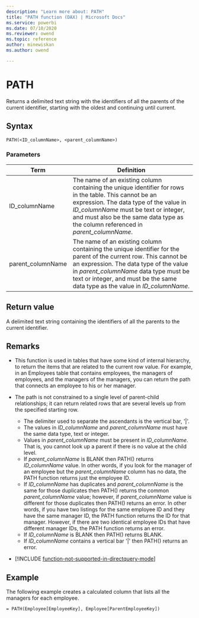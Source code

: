 ```yaml
---
description: "Learn more about: PATH"
title: "PATH function (DAX) | Microsoft Docs"
ms.service: powerbi 
ms.date: 07/10/2020
ms.reviewer: owend
ms.topic: reference
author: minewiskan
ms.author: owend

---
```

# PATH

Returns a delimited text string with the identifiers of all the parents of the current identifier, starting with the oldest and continuing until current.  
  
## Syntax  
  
```dax
PATH(<ID_columnName>, <parent_columnName>)  
```
  
### Parameters  

|Term|Definition|  
|--------|--------------|  
|  ID_columnName  |  The name of an existing column containing the unique identifier for rows in the table. This cannot be an expression. The data type of the value in *ID_columnName* must be text or integer, and must also be the same data type as the column referenced in *parent_columnName*.|  
| parent_columnName | The name of an existing column containing the unique identifier for the parent of the current row. This cannot be an expression. The data type of the value in *parent_columnName* data type must be text or integer, and must be the same data type as the value in *ID_columnName*.   |
  
## Return value

A delimited text string containing the identifiers of all the parents to the current identifier.  
  
## Remarks

- This function is used in tables that have some kind of internal hierarchy, to return the items that are related to the current row value. For example, in an Employees table that contains employees, the managers of employees, and the managers of the managers, you can return the path that connects an employee to his or her manager.  
  
- The path is not constrained to a single level of parent-child relationships; it can return related rows that are several levels up from the specified starting row.  
  - The delimiter used to separate the ascendants is the vertical bar, '|'.  
  - The values in *ID_columnName* and *parent_columnName* must have the same data type, text or integer.  
  - Values in *parent_columnName* must be present in *ID_columnName*. That is, you cannot look up a parent if there is no value at the child level.  
  - If *parent_columnName* is BLANK then PATH() returns *ID_columnName* value.  In other words, if you look for the manager of an employee but the *parent_columnName* column has no data, the PATH function returns just the employee ID.  
  - If *ID_columnName* has duplicates and *parent_columnName* is the same for those duplicates then PATH() returns the common *parent_columnName* value; however, if *parent_columnName* value is different for those duplicates then PATH() returns an error. In other words, if you have two listings for the same employee ID and they have the same manager ID, the PATH function returns the ID for that manager. However, if there are two identical employee IDs that have different manager IDs, the PATH function returns an error.  
  - If *ID_columnName* is BLANK then PATH() returns BLANK.  
  - If *ID_columnName* contains a vertical bar '|' then PATH() returns an error.  
  
- [!INCLUDE [function-not-supported-in-directquery-mode](includes/function-not-supported-in-directquery-mode.md)]
  
## Example

The following example creates a calculated column that lists all the managers for each employee.  
  
```dax
= PATH(Employee[EmployeeKey], Employee[ParentEmployeeKey])  
```
